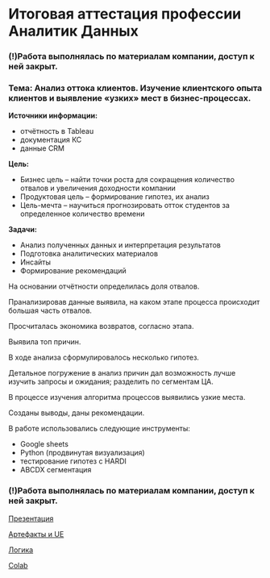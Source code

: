 # Итоговая аттестация профессии Аналитик Данных

### (!)Работа выполнялась по материалам компании, доступ к ней закрыт.

### Тема: Анализ оттока клиентов. Изучение клиентского опыта клиентов и выявление «узких» мест в бизнес-процессах.

**Источники информации:**
* отчётность в Tableau
* документация КС
* данные  CRM

**Цель:**
* Бизнес цель – найти точки роста для сокращения количество отвалов и увеличения доходности компании
* Продуктовая цель – формирование гипотез, их анализ
* Цель-мечта – научиться прогнозировать отток студентов за определенное количество времени

**Задачи:**
* Анализ полученных данных и интерпретация результатов
* Подготовка аналитических материалов
* Инсайты
* Формирование рекомендаций


На основании отчётности определилась доля отвалов. 

Пранализировав данные выявила, на каком этапе процесса происходит большая часть отвалов.

Просчиталась экономика возвратов, согласно этапа.

Выявила топ причин.

В ходе анализа сформулировалось несколько гипотез.

Детальное погружение в анализ причин дал возможность лучше изучить запросы и ожидания; разделить по сегментам ЦА.

В процессе изучения алгоритма процессов выявились узкие места.

Созданы выводы, даны рекомендации.


В работе использовались следующие инструменты:
* Google sheets
* Python (продвинутая визуализация)
* тестирование гипотез с HARDI
* ABCDX сегментация

### (!)Работа выполнялась по материалам компании, доступ к ней закрыт.

[Презентация](https://docs.google.com/presentation/d/1DRksuWXoM6bWK4-joHC7CVb1vYTzoUCPupRe2KyTPZM/edit#slide=id.g163f7eaabfc_0_9)

[Артефакты и UE](https://docs.google.com/spreadsheets/d/1bL90Y0Om3xN5djOUCKt8fS014D0ZcdzjuO6HFghW6mA/edit#gid=0)

[Логика](https://docs.google.com/document/d/1ee0f_02hqQ2uNZwgjjngKD48j_W_9yioK0Dy_VbivoQ/edit?pli=1)

[Colab](https://colab.research.google.com/drive/1qmZthZ67KM5nPgSCp_5O41eDjFu_99vz#scrollTo=UNAjCshfzaeY)
